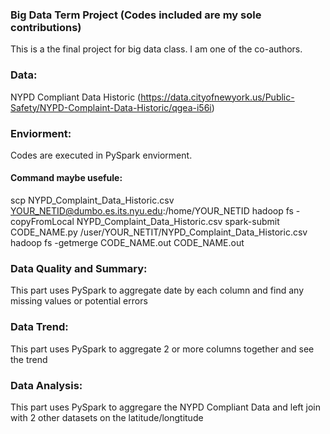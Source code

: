 
### Big Data Term Project (Codes included are my sole contributions)
This is a the final project for big data class. I am one of the co-authors. 

### Data: 
NYPD Compliant Data Historic (https://data.cityofnewyork.us/Public-Safety/NYPD-Complaint-Data-Historic/qgea-i56i) 

### Enviorment: 
Codes are executed in PySpark enviorment.
#### Command maybe usefule: 
scp NYPD_Complaint_Data_Historic.csv YOUR_NETID@dumbo.es.its.nyu.edu:/home/YOUR_NETID
hadoop fs -copyFromLocal NYPD_Complaint_Data_Historic.csv 
spark-submit CODE_NAME.py /user/YOUR_NETIT/NYPD_Complaint_Data_Historic.csv  
hadoop fs -getmerge CODE_NAME.out CODE_NAME.out

### Data Quality and Summary:
This part uses PySpark to aggregate date by each column and find any missing values or potential errors 

### Data Trend: 
This part uses PySpark to aggregate 2 or more columns together and see the trend

### Data Analysis: 
This part uses PySpark to aggregare the NYPD Compliant Data and left join with 2 other datasets on the latitude/longtitude 


